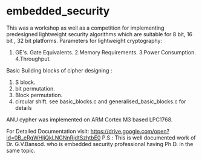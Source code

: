 # embedded_security

This was a workshop as well as a competition for implementing predesigned lightweight security algorithms which are suitable for 8 bit, 16 bit , 32 bit platforms.
Parameters for lightweight cryptography:
1. GE's. Gate Equivalents.
2.Memory Requirements.
3.Power Consumption.
4.Throughput.

Basic Building blocks of cipher designing :
1. S block.
2. bit permutation.
3. Block permutation.
4. circular shift.
see basic_blocks.c and generalised_basic_blocks.c for details

ANU cypher was implemented on ARM Cortex M3 based LPC1768.

For Detailed Documentation visit: https://drive.google.com/open?id=0B_eRgWHljQkLNGNnRjdtSzhtbE0
P.S.: This is well documented work of Dr. G.V.Bansod. who is embedded security professional having Ph.D. in the same topic.
